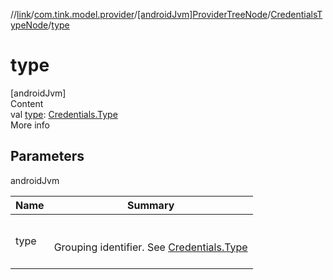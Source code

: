 //[link](../../../index.md)/[com.tink.model.provider](../../index.md)/[[androidJvm]ProviderTreeNode](../index.md)/[CredentialsTypeNode](index.md)/[type](type.md)



# type  
[androidJvm]  
Content  
val [type](type.md): [Credentials.Type](../../../com.tink.model.credentials/[android-jvm]-credentials/-type/index.md)  
More info  


## Parameters  
  
androidJvm  
  
|  Name|  Summary| 
|---|---|
| <a name="com.tink.model.provider/ProviderTreeNode.CredentialsTypeNode/type/#/PointingToDeclaration/"></a>type| <a name="com.tink.model.provider/ProviderTreeNode.CredentialsTypeNode/type/#/PointingToDeclaration/"></a><br><br>Grouping identifier. See [Credentials.Type](../../../com.tink.model.credentials/[android-jvm]-credentials/-type/index.md)<br><br>
  
  



